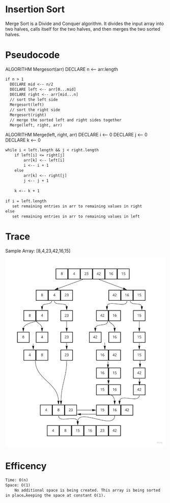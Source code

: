 # Insertion Sort 

Merge Sort is a Divide and Conquer algorithm. It divides the input array into two halves, calls itself for the two halves, and then merges the two sorted halves. 

# Pseudocode

 
ALGORITHM Mergesort(arr)
    DECLARE n <-- arr.length

    if n > 1
      DECLARE mid <-- n/2
      DECLARE left <-- arr[0...mid]
      DECLARE right <-- arr[mid...n]
      // sort the left side
      Mergesort(left)
      // sort the right side
      Mergesort(right)
      // merge the sorted left and right sides together
      Merge(left, right, arr)

ALGORITHM Merge(left, right, arr)
    DECLARE i <-- 0
    DECLARE j <-- 0
    DECLARE k <-- 0

    while i < left.length && j < right.length
        if left[i] <= right[j]
            arr[k] <-- left[i]
            i <-- i + 1
        else
            arr[k] <-- right[j]
            j <-- j + 1

        k <-- k + 1

    if i = left.length
       set remaining entries in arr to remaining values in right
    else
       set remaining entries in arr to remaining values in left



# Trace
 

Sample Array: [8,4,23,42,16,15]


![Merge Sort Trace ](./trace.jpg)

# Efficency

    Time: O(n)
    Space: O(1)
        No additional space is being created. This array is being sorted in place…keeping the space at constant O(1).

